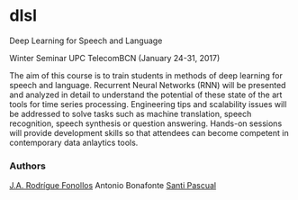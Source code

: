 # dlsl
Deep Learning for Speech and Language

Winter Seminar UPC TelecomBCN (January 24-31, 2017)

The aim of this course is to train students in methods of deep learning for speech and language. Recurrent Neural Networks (RNN) will be presented and analyzed in detail to understand the potential of these state of the art tools for time series processing. Engineering tips and scalability issues will be addressed to solve tasks such as machine translation, speech recognition, speech synthesis or question answering. Hands-on sessions will provide development skills so that attendees can become competent in contemporary data anlaytics tools.

### Authors

[J.A. Rodrígue Fonollos](https://github.com/jarfo)
Antonio Bonafonte
[Santi Pascual](https://github.com/santi-pdp)

